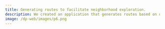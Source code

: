 ```yaml
---
title: Generating routes to facilitate neighborhood exploration.
description: We created an application that generates routes based on user-selected points of interest (POI). We utilize various APIs, including OpenRouteService, a route generator built on OpenStreetMap, and Google Places,  which retrieves images of POIs. After developing the first iteration, we conducted an evaluation to assess the overall user experience and get a System Usability Score (SUS). From this, we identified features for the final iteration of the application. Upon completing the second iteration, we conducted a comparative evaluation using the same methodology as the first evaluation.
image: /dp-web/images/p6.png
---
```


